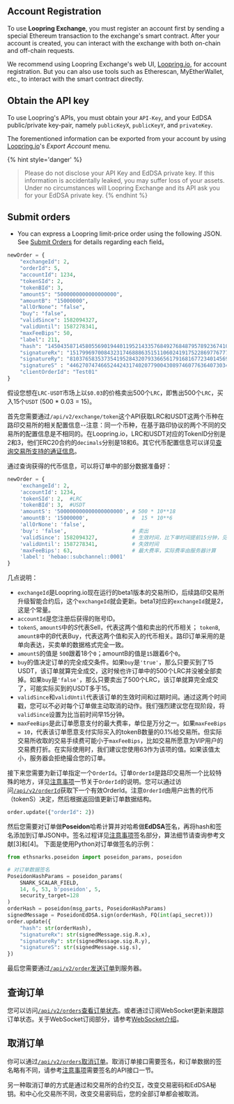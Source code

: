 ## Account Registration

To use **Loopring Exchange**, you must register an account first by sending a special Ethereum transaction to the exchange's smart contract. After your account is created, you can interact with the exchange with both on-chain and off-chain requests.

We recommend using Loopring Exchange's web UI, [Loopring.io](https://loopring.io), for account registration. But you can also use tools such as Etherescan, MyEtherWallet, etc., to interact with the smart contract directly.


## Obtain the API key

To use Loopring's APIs, you must obtain your `API-Key`, and your EdDSA public/private key-pair, namely `publicKeyX`, `publicKeyY`, and `privateKey`.

The forementioned information can be exported from your account by using [Loopring.io](https://loopring.io)'s *Export Account* menu.


{% hint style='danger' %}
> Please do not disclose your API Key and EdDSA private key. If this information is accidentally leaked, you may suffer loss of your assets. Under no circumstances will Loopring Exchange and its API ask you for your EdDSA private key.
{% endhint %}

## Submit orders


- You can express a Loopring limit-price order using the following JSON. See [Submit Orders](../dex_apis/submitOrder.md) for details regarding each field。

```python
newOrder = {
    "exchangeId": 2,
    "orderId": 5,
    "accountId": 1234,
    "tokenSId": 2,
    "tokenBId": 3,
    "amountS": "5000000000000000000",
    "amountB": "15000000",
    "allOrNone": "false",
    "buy": "false",
    "validSince": 1582094327,
    "validUntil": 1587278341,
    "maxFeeBips": 50,
    "label": 211,
    "hash": "14504358714580556901944011952143357684927684879578923674101657902115012783290",
    "signatureRx": "15179969700843231746888635151106024191752286977677731880613780154804077177446",
    "signatureRy": "8103765835373541952843207933665617916816772340145691265012430975846006955894",
    "signatureS" : "4462707474665244243174020779004308974607763640730341744048308145656189589982",
    "clientOrderId": "Test01"
}
```

假设您想在`LRC-USDT`市场上以`$0.03`的价格卖出500个`LRC`，即售出500个`LRC`，买入15个`USDT` (500 * 0.03 = 15)。

首先您需要通过`/api/v2/exchange/token`这个API获取LRC和USDT这两个币种在路印交易所的相关配置信息--注意：同一个币种，在基于路印协议的两个不同的交易所的配置信息是不相同的。在Loopring.io，LRC和USDT对应的TokenID分别是2和3，他们ERC20合约的`decimals`分别是18和6。其它代币配置信息可以详见[查询交易所支持的通证信息](../dex_apis/getTokens.md)。

通过查询获得的代币信息，可以将订单中的部分数据准备好：

```python
newOrder = {
    'exchangeId': 2,
    'accountId': 1234,
    'tokenSId': 2,  #LRC
    'tokenBId': 3,  #USDT
    'amountS': '500000000000000000000', # 500 * 10**18
    'amountB': '15000000',              #  15 * 10**6
    'allOrNone': 'false',
    'buy': 'false',                     # 卖出
    'validSince': 1582094327,           # 生效时间，比下单时间提前15分钟，见注意事项
    'validUntil': 1587278341,           # 失效时间
    'maxFeeBips': 63,                   # 最大费率，实际费率由服务器计算
    'label': 'hebao::subchannel::0001'
}
```

几点说明：

- `exchangeId`是Loopring.io现在运行的beta1版本的交易所ID，后续路印交易所升级智能合约后，这个`exchangeId`就会更新。beta1对应的`exchangeId`就是2，这是个常量。
-  `accountId`是您注册后获得的账号ID。
- `tokenS`, `amountS`中的*S*代表Sell，代表这两个值和卖出的代币相关； `tokenB`, `amountB`中的*B*代表Buy，代表这两个值和买入的代币相关。路印订单采用的是单向表达，买卖单的数据格式完全一致。
- `amountS`的值是 `500`跟着18个`0`；amountB的值是`15`跟着6个`0`。
- `buy`的值决定订单的完全成交条件。如果`buy`是`'true'`，那么只要买到了15 USDT，该订单就算完全成交，这时候也许订单中的500个LRC并没被全部卖掉。如果`buy`是`'false'`，那么只要卖出了500个LRC，该订单就算完全成交了，可能实际买到的USDT多于15。
- `validSince`和`validUntil`代表该订单的生效时间和过期时间。通过这两个时间戳，您可以不必对每个订单做主动取消的动作。我们强烈建议您在现阶段，将`validSince`设置为比当前时间早15分钟。
- `maxFeeBips`是此订单愿意支付的最大费率，单位是万分之一。如果`maxFeeBips = 10`，代表该订单愿意支付实际买入的tokenB数量的0.1%给交易所。但实际交易所收取的交易手续费可能小于`maxFeeBips`，比如交易所愿意为VIP用户的交易费打折。在实际使用时，我们建议您使用63作为该项的值。如果该值太小，服务器会拒绝撮合您的订单。


接下来您需要为新订单指定一个`OrderId`。订单`OrderId`是路印交易所一个比较特殊的地方，详见[注意事项](./trader-notes.md)一节关于`OrderId`的说明。您可以通过访问[`/api/v2/orderId`](../dex_apis/getNextOrderId.md)获取下一个有效OrderId。注意`OrderId`由用户出售的代币（tokenS）决定，然后根据返回值更新订单数据结构。

```python
order.update({"orderId": 2})
```


然后您需要对订单做**Poseidon**哈希计算并对哈希做**EdDSA**签名，再将hash和签名添加到订单JSON中。签名过程详见[注意事项](./trader-notes.md)签名部分，算法细节请查询参考文献[3]和[4]。
<span id="OrderSig"></span>
下面是使用Python对订单做签名的示例：

```python
from ethsnarks.poseidon import poseidon_params, poseidon

# 对订单数据签名
PoseidonHashParams = poseidon_params(
    SNARK_SCALAR_FIELD,
    14, 6, 53, b'poseidon', 5,
    security_target=128
)
orderHash = poseidon(msg_parts, PoseidonHashParams)
signedMessage = PoseidonEdDSA.sign(orderHash, FQ(int(api_secret)))
order.update({
    "hash": str(orderHash),
    "signatureRx": str(signedMessage.sig.R.x),
    "signatureRy": str(signedMessage.sig.R.y),
    "signatureS": str(signedMessage.sig.s),
})
```

最后您需要通过[`/api/v2/order`发送订单](../dex_apis/submitOrder.md)到服务器。

## 查询订单

您可以访问[`/api/v2/orders`查看订单状态](../dex_apis/getOrderDetail.md)。或者通过订阅WebSocket更新来跟踪订单状态。关于WebSocket订阅部分，请参考[WebSocket介绍](./websocket_overview.md)。

## 取消订单
你可以通过[`/api/v2/orders`取消订单](../dex_apis/cancelOrders.html)。取消订单接口需要签名，和订单数据的签名略有不同，请参考[注意事项](./trader-notes.md)需要签名的API接口一节。

另一种取消订单的方式是通过和交易所的合约交互，改变交易密码和EdDSA秘钥。和中心化交易所不同，改变交易密码后，您的全部订单都会被取消。
